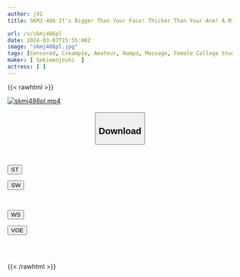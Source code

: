 ```yaml
---
author: j91
title: SKMJ-486 It's Bigger Than Your Face! Thicker Than Your Arm! A Miraculous Match Between An Amateur College Student And A World-class Big Dick That Will Definitely Come Off Once You Put It In Your Mouth! Challenge Big Dick Oil Intercrural Sex! ? A Blushing Pussyjob With A Hugely Erect Monster! Forcibly Screwed Deep Into Her Wet Sensitive Pussy...

url: /v/skmj486pl
date: 2024-03-07T15:55:00Z
image: "skmj486pl.jpg"
tags: [Censored, Creampie, Amateur, Nampa, Massage, Female College Student, Huge Cock	]
maker: [ Sekimenjoshi  ]
actress: [ ]
---
```



{{< rawhtml >}}

<div class="video" data-videoid="mvWAgAz87mIbrxw">
    <a href="javascript:;">
        <img src="/v/skmj486pl/skmj486pl.jpg" width="WIDTH" height="HEIGHT" alt="skmj486pl.mp4" loading="lazy">
    </a>
</div>

<script type="text/javascript" src="https://j91.asia/asset/on-demand-st.js"></script>

<br>
  <link rel="stylesheet" href="https://j91.asia/asset/bs5.css">
  
  <center>
  <button class="btn btn-primary" type="button" data-bs-toggle="collapse" data-bs-target=".multi-collapse" aria-expanded="false" aria-controls="multiCollapseExample1 multiCollapseExample2"><h2>Download</h2></button></center>
</p>
<div class="row">
  <div class="col">
    <div class="collapse multi-collapse" id="multiCollapseExample1">
      <div class="card card-body">
	      	      <br>
<div class="buttons">  
<p><a href="https://streamtape.to/v/mvWAgAz87mIbrxw" target="_blank"><button class="btn-hover color-3"><i class="fa fa-download"></i> ST</button></a></p>
<p><a href="https://cdnwish.com/ecibqvauw1ru" target="_blank"><button class="btn-hover color-2"><i class="fa fa-download"></i> SW</button></a></p></div>
    </div>
  </div>
</div>
  <div class="col">
    <div class="collapse multi-collapse" id="multiCollapseExample2">
      <div class="card card-body">
	      <br>
<div class="buttons">
<p><a href="https://wolfstream.tv/exuxznt1cfro"><button class="btn-hover color-9"><i class="fa fa-download"></i> WS</button></a></p>
<p><a href="https://voe.sx/d/owmdubnypmdv"><button class="btn-hover color-8"><i class="fa fa-download"></i> VOE</button></a></p></div>
<br><br>
      </div>
    </div>
  </div>
</div>

{{< /rawhtml >}}